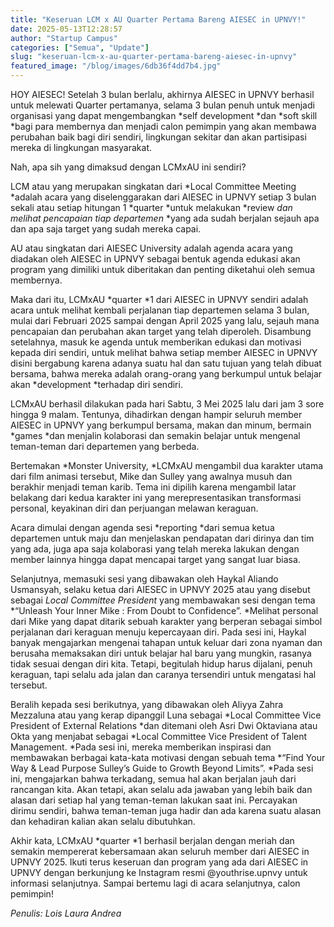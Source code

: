 ```yaml
---
title: "Keseruan LCM x AU Quarter Pertama Bareng AIESEC in UPNVY!"
date: 2025-05-13T12:28:57
author: "Startup Campus"
categories: ["Semua", "Update"]
slug: "keseruan-lcm-x-au-quarter-pertama-bareng-aiesec-in-upnvy"
featured_image: "/blog/images/6db36f4dd7b4.jpg"
---
```


HOY AIESEC! Setelah 3 bulan berlalu, akhirnya AIESEC in UPNVY berhasil untuk melewati Quarter pertamanya, selama 3 bulan penuh untuk menjadi organisasi yang dapat mengembangkan *self development *dan *soft skill *bagi para membernya dan menjadi calon pemimpin yang akan membawa perubahan baik bagi diri sendiri, lingkungan sekitar dan akan partisipasi mereka di lingkungan masyarakat.

Nah, apa sih yang dimaksud dengan LCMxAU ini sendiri? 

LCM atau yang merupakan singkatan dari *Local Committee Meeting *adalah acara yang diselenggarakan dari AIESEC in UPNVY setiap 3 bulan sekali atau setiap hitungan 1 *quarter *untuk melakukan *review *dan melihat pencapaian tiap departemen* *yang ada sudah berjalan sejauh apa dan apa saja target yang sudah mereka capai. 

AU atau singkatan dari AIESEC University adalah agenda acara yang diadakan oleh AIESEC in UPNVY sebagai bentuk agenda edukasi akan program yang dimiliki untuk diberitakan dan penting diketahui oleh semua membernya. 

Maka dari itu, LCMxAU *quarter *1 dari AIESEC in UPNVY sendiri adalah acara untuk melihat kembali perjalanan tiap departemen selama 3 bulan, mulai dari Februari 2025 sampai dengan April 2025 yang lalu, sejauh mana pencapaian dan perubahan akan target yang telah diperoleh. Disambung setelahnya, masuk ke agenda untuk memberikan edukasi dan motivasi kepada diri sendiri, untuk melihat bahwa setiap member AIESEC in UPNVY disini bergabung karena adanya suatu hal dan satu tujuan yang telah dibuat bersama, bahwa mereka adalah orang-orang yang berkumpul untuk belajar akan *development *terhadap diri sendiri. 

LCMxAU berhasil dilakukan pada hari Sabtu, 3 Mei 2025 lalu dari jam 3 sore hingga 9 malam. Tentunya, dihadirkan dengan hampir seluruh member AIESEC in UPNVY yang berkumpul bersama, makan dan minum, bermain *games *dan menjalin kolaborasi dan semakin belajar untuk mengenal teman-teman dari departemen yang berbeda. 

Bertemakan *Monster University, *LCMxAU mengambil dua karakter utama dari film animasi tersebut, Mike dan Sulley yang awalnya musuh dan berakhir menjadi teman karib. Tema ini dipilih karena mengambil latar belakang dari kedua karakter ini yang merepresentasikan transformasi personal, keyakinan diri dan perjuangan melawan keraguan.

Acara dimulai dengan agenda sesi *reporting *dari semua ketua departemen untuk maju dan menjelaskan pendapatan dari dirinya dan tim yang ada, juga apa saja kolaborasi yang telah mereka lakukan dengan member lainnya hingga dapat mencapai target yang sangat luar biasa.

Selanjutnya, memasuki sesi yang dibawakan oleh Haykal Aliando Usmansyah, selaku ketua dari AIESEC in UPNVY 2025 atau yang disebut sebagai *Local Committee President* yang membawakan sesi dengan tema *“Unleash Your Inner Mike : From Doubt to Confidence”. *Melihat personal dari Mike yang dapat ditarik sebuah karakter yang berperan sebagai simbol perjalanan dari keraguan menuju kepercayaan diri. Pada sesi ini, Haykal banyak mengajarkan mengenai tahapan untuk keluar dari zona nyaman dan berusaha memaksakan diri untuk belajar hal baru yang mungkin, rasanya tidak sesuai dengan diri kita. Tetapi, begitulah hidup harus dijalani, penuh keraguan, tapi selalu ada jalan dan caranya tersendiri untuk mengatasi hal tersebut. 

Beralih kepada sesi berikutnya, yang dibawakan oleh Aliyya Zahra Mezzaluna atau yang kerap dipanggil Luna sebagai *Local Committee Vice President of External Relations *dan ditemani oleh Asri Dwi Oktaviana atau Okta yang menjabat sebagai *Local Committee Vice President of Talent Management. *Pada sesi ini, mereka memberikan inspirasi dan membawakan berbagai kata-kata motivasi dengan sebuah tema *“Find Your Way & Lead Purpose Sulley’s Guide to Growth Beyond Limits”. *Pada sesi ini, mengajarkan bahwa terkadang, semua hal akan berjalan jauh dari rancangan kita. Akan tetapi, akan selalu ada jawaban yang lebih baik dan alasan dari setiap hal yang teman-teman lakukan saat ini. Percayakan dirimu sendiri, bahwa teman-teman juga hadir dan ada karena suatu alasan dan kehadiran kalian akan selalu dibutuhkan. 

Akhir kata, LCMxAU *quarter *1 berhasil berjalan dengan meriah dan semakin mempererat kebersamaan akan seluruh member dari AIESEC in UPNVY 2025. Ikuti terus keseruan dan program yang ada dari AIESEC in UPNVY dengan berkunjung ke Instagram resmi @youthrise.upnvy untuk informasi selanjutnya. Sampai bertemu lagi di acara selanjutnya, calon pemimpin!

*Penulis: Lois Laura Andrea*
